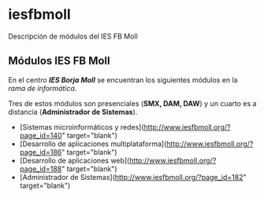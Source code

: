 # iesfbmoll
Descripción de módulos del IES FB Moll


## Módulos IES FB Moll

En el centro ***IES Borja Moll*** se encuentran los siguientes módulos en la _rama de informática_.


Tres de estos módulos son presenciales (**SMX, DAM, DAW**) y un cuarto es a distancia (**Administrador de Sistemas**).

+ [Sistemas microinformáticos y redes](http://www.iesfbmoll.org/?page_id=140" target="blank")
+ [Desarrollo de aplicaciones multiplataforma](http://www.iesfbmoll.org/?page_id=186" target="blank")
+ [Desarrollo de aplicaciones web](http://www.iesfbmoll.org/?page_id=188" target="blank")
+ [Administrador de Sistemas](http://www.iesfbmoll.org/?page_id=182" target="blank")
